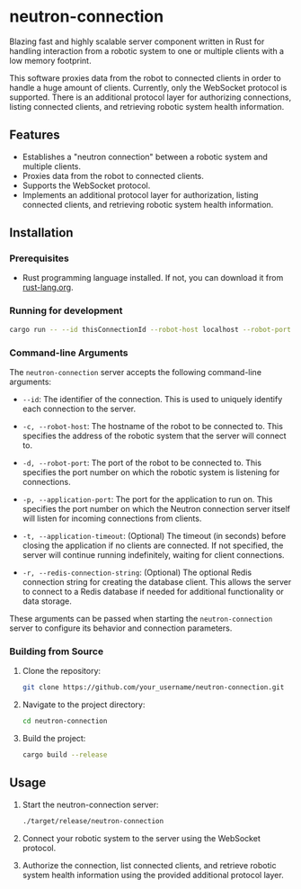 # neutron-connection

Blazing fast and highly scalable server component written in Rust for handling interaction from a robotic system to one or multiple clients with a low memory footprint.

This software proxies data from the robot to connected clients in order to handle a huge amount of clients. Currently, only the WebSocket protocol is supported. There is an additional protocol layer for authorizing connections, listing connected clients, and retrieving robotic system health information.

## Features

- Establishes a "neutron connection" between a robotic system and multiple clients.
- Proxies data from the robot to connected clients.
- Supports the WebSocket protocol.
- Implements an additional protocol layer for authorization, listing connected clients, and retrieving robotic system health information.

## Installation

### Prerequisites

- Rust programming language installed. If not, you can download it from [rust-lang.org](https://www.rust-lang.org/).

### Running for development

```sh
cargo run -- --id thisConnectionId --robot-host localhost --robot-port 3000 --application-port 3030
```

### Command-line Arguments

The `neutron-connection` server accepts the following command-line arguments:

- `--id`: The identifier of the connection. This is used to uniquely identify each connection to the server.

- `-c, --robot-host`: The hostname of the robot to be connected to. This specifies the address of the robotic system that the server will connect to.

- `-d, --robot-port`: The port of the robot to be connected to. This specifies the port number on which the robotic system is listening for connections.

- `-p, --application-port`: The port for the application to run on. This specifies the port number on which the Neutron connection server itself will listen for incoming connections from clients.

- `-t, --application-timeout`: (Optional) The timeout (in seconds) before closing the application if no clients are connected. If not specified, the server will continue running indefinitely, waiting for client connections.

- `-r, --redis-connection-string`: (Optional) The optional Redis connection string for creating the database client. This allows the server to connect to a Redis database if needed for additional functionality or data storage.

These arguments can be passed when starting the `neutron-connection` server to configure its behavior and connection parameters.


### Building from Source

1. Clone the repository:

    ```sh
    git clone https://github.com/your_username/neutron-connection.git
    ```

2. Navigate to the project directory:

    ```sh
    cd neutron-connection
    ```

3. Build the project:

    ```sh
    cargo build --release
    ```

## Usage

1. Start the neutron-connection server:

    ```sh
    ./target/release/neutron-connection
    ```

2. Connect your robotic system to the server using the WebSocket protocol.

3. Authorize the connection, list connected clients, and retrieve robotic system health information using the provided additional protocol layer.
